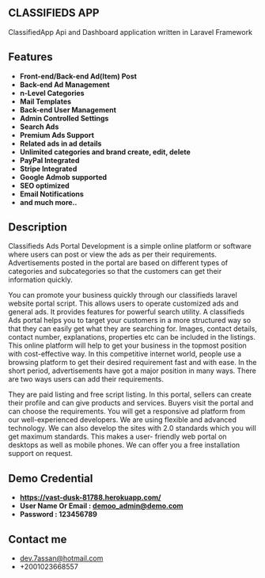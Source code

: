 ## CLASSIFIEDS APP

ClassifiedApp  Api and Dashboard application written in Laravel Framework

## Features

- **Front-end/Back-end Ad(Item) Post**
- **Back-end Ad Management**
- **n-Level Categories**
- **Mail Templates**
- **Back-end User Management**
- **Admin Controlled Settings**
- **Search Ads**
- **Premium Ads Support**
- **Related ads in ad details**
- **Unlimited categories and brand create, edit, delete**
- **PayPal Integrated**
- **Stripe Integrated**
- **Google Admob supported**
- **SEO optimized**
- **Email Notifications**
- **and much more..**

## Description

Classifieds Ads Portal Development is a simple online platform or software where users can post or view the ads as per their requirements. Advertisements posted in the portal are based on different types of categories and subcategories so that the customers can get their information quickly.

You can promote your business quickly through our classifieds laravel website portal script. This allows users to operate customized ads and general ads. It provides features for powerful search utility. A classifieds Ads portal helps you to target your customers in a more structured way so that they can easily get what they are searching for. Images, contact details, contact number, explanations, properties etc can be included in the listings. This online platform will help to get your business in the topmost position with cost-effective way. In this competitive internet world, people use a browsing platform to get their desired requirement fast and with ease. In the short period, advertisements have got a major position in many ways. There are two ways users can add their requirements.

They are paid listing and free script listing. In this portal, sellers can create their profile and can give products and services. Buyers visit the portal and can choose the requirements. You will get a responsive ad platform from our well-experienced developers. We are using flexible and advanced technology. We can also develop the sites with 2.0 standards which you will get maximum standards. This makes a user- friendly web portal on desktops as well as mobile phones. We can offer you a free installation support on request.

## Demo Credential

- **https://vast-dusk-81788.herokuapp.com/**
- **User Name Or Email : demoo_admin@demo.com**
- **Password  : 123456789**

## Contact me 
- dev.7assan@hotmail.com 
- +2001023668557 



